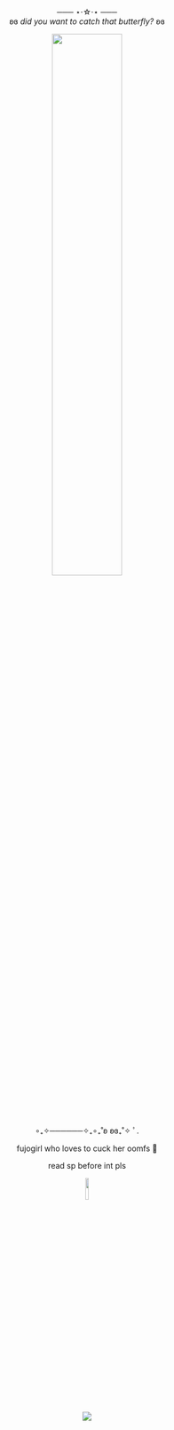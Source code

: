 <div align="center"> 

 ─── ⋆⋅☆⋅⋆ ───          
ʚɞ *did you want to catch that butterfly?* ʚɞ
 
<img width="50%" src="https://i.postimg.cc/jjRWjgD3/IMG-2728.jpg"> 

∘₊✧──────✧₊∘₊˚ʚ ʚɞ₊˚✧ ﾟ.
 <br>
 
 fujogirl who loves to cuck her oomfs 🫶
 
 read sp before int pls 
 
 <img width="10%" src="https://i.postimg.cc/YSSW3Dt3/IMG-1612.jpg"> 
<br>





<br>![](https://komarev.com/ghpvc/?username=sadser0&label=visitors+++&color=2d2f59)
<br>



 

 </div>
























</div>

